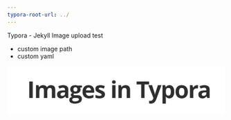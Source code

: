 ```yaml
---
typora-root-url: ../
---
```




Typora - Jekyll Image upload test



* custom image path
* custom yaml



![image-20231102104441110](/assets/images/image-20231102104441110.png)